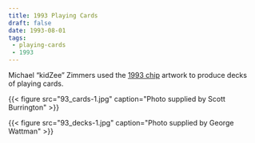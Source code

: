 ```yaml
---
title: 1993 Playing Cards
draft: false
date: 1993-08-01
tags:
 - playing-cards
 - 1993
---
```


 
Michael &#8220;kidZee&#8221; Zimmers used the 
[1993 chip](../../chips/gallery/1993/) artwork to produce decks of&nbsp;playing
cards.

{{< figure src="93_cards-1.jpg" 
caption="Photo supplied by Scott Burrington" >}}
        

{{< figure src="93_decks-1.jpg"
    caption="Photo supplied by George Wattman" >}}
